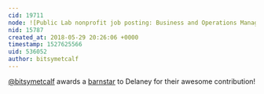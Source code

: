 ```yaml
---
cid: 19711
node: ![Public Lab nonprofit job posting: Business and Operations Manager](../notes/Delaney/02-20-2018/public-lab-nonprofit-job-posting-business-and-operations-manager)
nid: 15787
created_at: 2018-05-29 20:26:06 +0000
timestamp: 1527625566
uid: 536052
author: bitsymetcalf
---
```


[@bitsymetcalf](/profile/bitsymetcalf) awards a <a href="//publiclab.org/wiki/barnstars">barnstar</a> to Delaney for their awesome contribution!